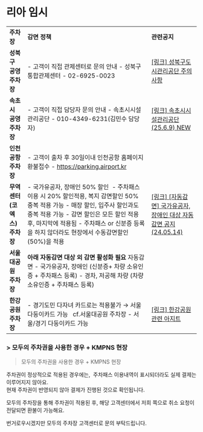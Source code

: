 # 리아 임시

|  |  |  |
| --- | --- | --- |
| **주차장** | **감면 정책** | **관련공지** |
| **성북구 공영주차장** | - 고객이 직접 관제센터로 문의 안내 - 성북구통합관제센터 - 02-6925-0023 | [[링크] 성북구도시관리공단 주의사항](https://ext.agit.in/g/300017093/wall/386335955#comment_panel_388414320) |
| **속초시 공영주차장** | - 고객이 직접 담당자 문의 안내 - 속초시시설관리공단 - 010-4349-6231(김민수 담당자) | [[링크] 속초시시설관리공단 (25.6.9) NEW](https://ext.agit.in/g/300017093/wall/386335955#comment_panel_431737634) |
| **인천공항 주차장** | - 고객이 출차 후 30일이내 인천공항 홈페이지 환불접수 - https://parking.airport.kr |  |
| **무역센터(코엑스) 주차장** | - 국가유공자, 장애인 50% 할인  - 주차패스 이용 시 20% 할인적용, 복지 감면할인 50% 중복 적용 가능 - 매장 할인, 입주사 할인과도 중복 적용 가능 - 감면 할인은 모든 할인 적용 후, 마지막에 적용됨 - 주차패스 or 신분증 등록을 하지 않더라도 현장에서 수동감면할인(50%)을 적용 | [[링크] [자동감면] 국가유공자, 장애인 대상 자동감면 공지(24.05.14)](https://ext.agit.in/g/300017093/wall/401268940) |
| **서울대공원 주차장** | **아래 자동감면 대상 외 감면 활성화 필요** 자동감면 - 국가유공자, 장애인 (신분증+ 차량 소유인증 + 주차패스 등록) - 경차, 저공해 차량 (차량 소유인증 + 주차패스 등록) |  |
| **한강공원 주차장** | - 경기도민 다자녀 카드로는 적용불가 → 서울 다둥이카드 가능   cf.서울대공원 주차장 - 서울/경기 다둥이카드 가능 | [[링크] 한강공원 관련 아지트](https://ext.agit.in/g/300017093/wall/422506791#comment_panel_426209231) |

### **> 모두의 주차권을 사용한 경우 + KMPNS 현장**

> 모두의 주차권을 사용한 경우 + KMPNS 현장

주차권이 정상적으로 적용된 경우에는,  주차패스 이용내역이 표시되더라도 실제 결제는 이루어지지 않아요.  
현재 주차권이 반영되지 않아 결제가 진행된 것으로 확인됩니다.

모두의 주차장을 통해 주차권이 적용된 후, 해당 고객센터에서 저희 쪽으로 취소 요청이 전달되면 환불이 가능해요.

번거로우시겠지만 모두의 주차장 고객센터로 문의 부탁드립니다.